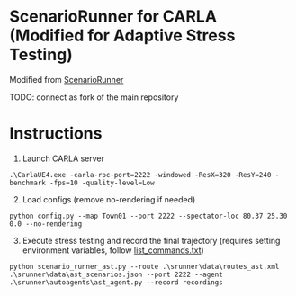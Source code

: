 ScenarioRunner for CARLA (Modified for Adaptive Stress Testing)
========================
Modified from [ScenarioRunner](https://github.com/carla-simulator/scenario_runner)

TODO: connect as fork of the main repository

Instructions
========================
1. Launch CARLA server
```
.\CarlaUE4.exe -carla-rpc-port=2222 -windowed -ResX=320 -ResY=240 -benchmark -fps=10 -quality-level=Low
```

2. Load configs (remove no-rendering if needed)
```
python config.py --map Town01 --port 2222 --spectator-loc 80.37 25.30 0.0 --no-rendering
```

3. Execute stress testing and record the final trajectory (requires setting environment variables, follow [list_commands.txt](https://github.com/sisl/AutonomousRiskFramework/blob/shubh/carla_integration/CARLAIntegration/scenario_runner/list_commands.txt))
```
python scenario_runner_ast.py --route .\srunner\data\routes_ast.xml .\srunner\data\ast_scenarios.json --port 2222 --agent .\srunner\autoagents\ast_agent.py --record recordings
```
